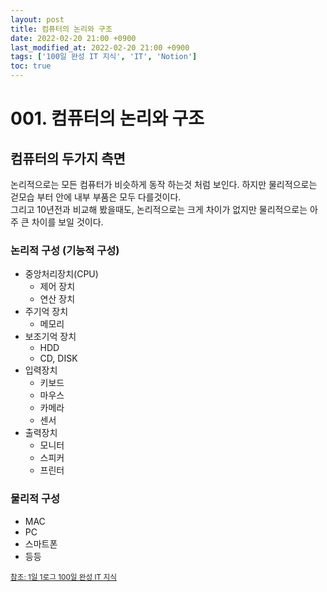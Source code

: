 ```yaml
---
layout: post
title: 컴퓨터의 논리와 구조
date: 2022-02-20 21:00 +0900
last_modified_at: 2022-02-20 21:00 +0900
tags: ['100일 완성 IT 지식', 'IT', 'Notion']
toc: true
---
```

# 001. 컴퓨터의 논리와 구조
## 컴퓨터의 두가지 측면
논리적으로는 모든 컴퓨터가 비슷하게 동작 하는것 처럼 보인다. 하지만 물리적으로는 걷모습 부터 안에 내부 부품은 모두 다를것이다.  
그리고 10년전과 비교해 봤을때도, 논리적으로는 크게 차이가 없지만 물리적으로는 아주 큰 차이를 보일 것이다.
### 논리적 구성 (기능적 구성)
- 중앙처리장치(CPU)
    - 제어 장치
    - 연산 장치
- 주기억 장치
    - 메모리
- 보조기억 장치
    - HDD
    - CD, DISK
- 입력장치
    - 키보드
    - 마우스
    - 카메라
    - 센서
- 출력장치
    - 모니터
    - 스피커
    - 프린터
### 물리적 구성
- MAC
- PC
- 스마트폰
- 등등


<sub>[참조: 1일 1로그 100일 완성 IT 지식](http://www.yes24.com/Product/Goods/105803863)</sub>